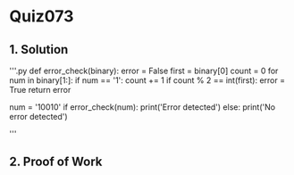 # Quiz073

## 1. Solution
'''.py
def error_check(binary):
    error = False
    first = binary[0]
    count = 0
    for num in binary[1:]:
        if num == '1':
            count += 1
    if count % 2 == int(first):
        error = True
    return error


num = '10010'
if error_check(num):
    print('Error detected')
else:
    print('No error detected')

'''

## 2. Proof of Work

